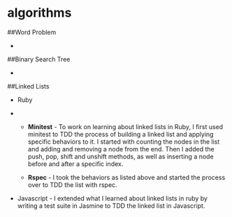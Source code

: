 algorithms
==========

##Word Problem

 * 

##Binary Search Tree

 *

##Linked Lists

 * Ruby

 * * __Minitest__ - To work on learning about linked lists in Ruby, I first used minitest to TDD the process of building a linked list and applying specific behaviors to it. I started with counting the nodes in the list and adding and removing a node from the end. Then I added the push, pop, shift and unshift methods, as well as inserting a node before and after a specific index.
 
   * __Rspec__ - I took the behaviors as listed above and started the process over to TDD the list with rspec.

 * Javascript - I extended what I learned about linked lists in ruby by writing a test suite in Jasmine to TDD the linked list in Javascript.


